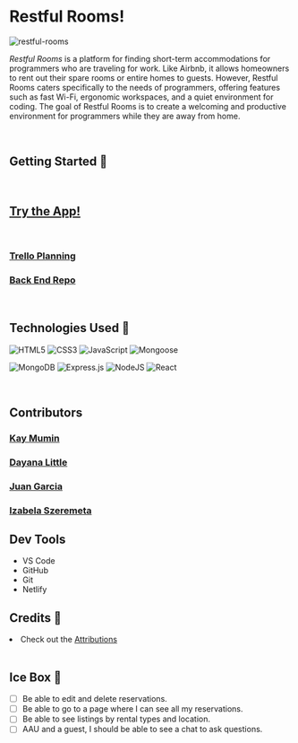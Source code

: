 <h1>Restful Rooms!</h1>


<img src="https://i.imgur.com/4oTCAop.png" alt="restful-rooms">

<p>
<em>Restful Rooms</em> is a platform for finding short-term accommodations for programmers who are traveling for work. Like Airbnb, it allows homeowners to rent out their spare rooms or entire homes to guests. However, Restful Rooms caters specifically to the needs of programmers, offering features such as fast Wi-Fi, ergonomic workspaces, and a quiet environment for coding. The goal of Restful Rooms is to create a welcoming and productive environment for programmers while they are away from home.</p>

<br>
<h2>Getting Started 🚦</h2>
<br>

<h2>
<a href="https://restful-rooms.netlify.app/" rel="nofollow">Try the App!</a>
</h2>

<br>

<h3> 
<a href="https://trello.com/b/TlP5Zb3O/restful-rooms"> Trello Planning</a>
</h3>

<h3>
<a href="https://github.com/izabela2279/restful-rooms-back-end" rel="nofollow">Back End Repo</a>
</h3>

<br>

<h2>Technologies Used 💾</h2>


![HTML5](https://img.shields.io/badge/html5-%23E34F26.svg?style=for-the-badge&logo=html5&logoColor=white)
![CSS3](https://img.shields.io/badge/css3-%231572B6.svg?style=for-the-badge&logo=css3&logoColor=white)
![JavaScript](https://img.shields.io/badge/javascript-%23323330.svg?style=for-the-badge&logo=javascript&logoColor=%23F7DF1E)
![Mongoose](https://miro.medium.com/max/98/1*rchG6FrxrvUsgxnfgoq8ow.webp)

![MongoDB](https://img.shields.io/badge/MongoDB-%234ea94b.svg?style=for-the-badge&logo=mongodb&logoColor=white)
![Express.js](https://img.shields.io/badge/express.js-%23404d59.svg?style=for-the-badge&logo=express&logoColor=%2361DAFB)
![NodeJS](https://img.shields.io/badge/node.js-6DA55F?style=for-the-badge&logo=node.js&logoColor=white)
![React](https://img.shields.io/badge/React-20232A?style=for-the-badge&logo=react&logoColor=61DAFB)


<br>

<h2>Contributors</h2>

<h3>
<a href="https://github.com/Kay7531"> Kay Mumin</a>
</h3>
<h3>
<a href="https://github.com/dayanalittle"> Dayana Little</a>
</h3>
<h3>
<a href="https://github.com/juanm98"> Juan Garcia</a>
</h3>
<h3>
<a href="https://github.com/izabela2279"> Izabela Szeremeta</a>
</h3>

<h2>Dev Tools</h2>

<ul>
<li>VS Code</li>
<li>GitHub</li>
<li>Git</li>
<li>Netlify</li>
</ul>

<h2>Credits 🙌</h2>
<li>
Check out the
<a href="https://github.com/izabela2279/restful-rooms-front-end/blob/main/Assets.md">Attributions</a>
</li>

<br>

<h2>Ice Box 🧊</h2>

 - [ ] Be able to edit and delete reservations. 
 - [ ] Be able to go to a page where I can see all my reservations.
 - [ ] Be able to see listings by rental types and location.
 - [ ] AAU and a guest, I should be able to see a chat to ask questions. 